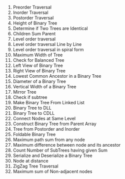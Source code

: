 1. Preorder Traversal
2. Inorder Traversal
3. Postorder Traversal
4. Height of Binary Tree
5. Determine if Two Trees are Identical
6. Children Sum Parent
7. Level order traversal
8. Level order traversal Line by Line
9. Level order traversal in spiral form
10. Maximum Width of Tree
11. Check for Balanced Tree
12. Left View of Binary Tree
13. Right View of Binary Tree
14. Lowest Common Ancestor in a Binary Tree
15. Diameter of a Binary Tree
16. Vertical Width of a Binary Tree
17. Mirror Tree
18. Check if subtree
19. Make Binary Tree From Linked List
20. Binary Tree to DLL
21. Binary Tree to CDLL
22. Connect Nodes at Same Level
23. Construct Binary Tree from Parent Array
24. Tree from Postorder and Inorder
25. Foldable Binary Tree
26. Maximum path sum from any node
27. Maximum difference between node and its ancestor
28. Count Number of SubTrees having given Sum
29. Serialize and Deserialize a Binary Tree
30. Node at distance
31. ZigZag Tree Traversal
32. Maximum sum of Non-adjacent nodes